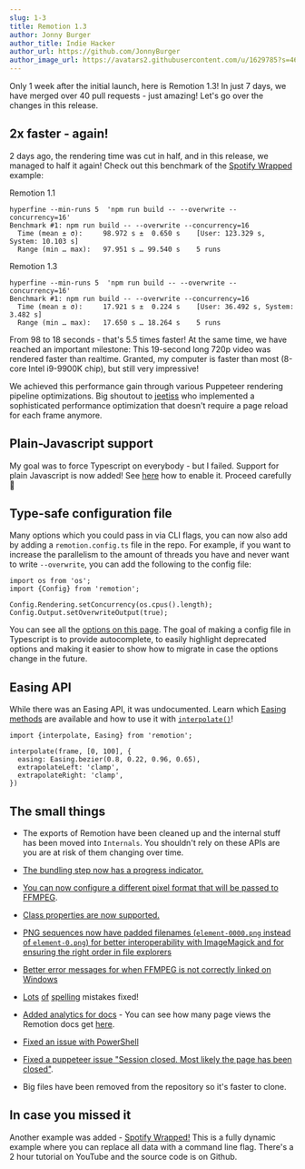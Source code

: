 ```yaml
---
slug: 1-3
title: Remotion 1.3
author: Jonny Burger
author_title: Indie Hacker
author_url: https://github.com/JonnyBurger
author_image_url: https://avatars2.githubusercontent.com/u/1629785?s=460&u=12eb94da6070d00fc924761ce06e3a428d01b7e9&v=4
---
```


Only 1 week after the initial launch, here is Remotion 1.3! In just 7 days, we have merged over 40 pull requests - just amazing! Let's go over the changes in this release.

## 2x faster - again!

2 days ago, the rendering time was cut in half, and in this release, we managed to half it again! Check out this benchmark of the [Spotify Wrapped](https://github.com/JonnyBurger/remotion-wrapped) example:

Remotion 1.1

```console
hyperfine --min-runs 5  'npm run build -- --overwrite --concurrency=16'
Benchmark #1: npm run build -- --overwrite --concurrency=16
  Time (mean ± σ):     98.972 s ±  0.650 s    [User: 123.329 s, System: 10.103 s]
  Range (min … max):   97.951 s … 99.540 s    5 runs
```

Remotion 1.3

```console
hyperfine --min-runs 5  'npm run build -- --overwrite --concurrency=16'
Benchmark #1: npm run build -- --overwrite --concurrency=16
  Time (mean ± σ):     17.921 s ±  0.224 s    [User: 36.492 s, System: 3.482 s]
  Range (min … max):   17.650 s … 18.264 s    5 runs
```

From 98 to 18 seconds - that's 5.5 times faster! At the same time, we have reached an important milestone: This 19-second long 720p video was rendered faster than realtime. Granted, my computer is faster than most (8-core Intel i9-9900K chip), but still very impressive!

We achieved this performance gain through various Puppeteer rendering pipeline optimizations. Big shoutout to [jeetiss](https://github.com/jeetiss) who implemented a sophisticated performance optimization that doesn't require a page reload for each frame anymore.

## Plain-Javascript support

My goal was to force Typescript on everybody - but I failed. Support for plain Javascript is now added! See [here](/docs/javascript) how to enable it. Proceed carefully 🙈

## Type-safe configuration file

Many options which you could pass in via CLI flags, you can now also add by adding a `remotion.config.ts` file in the repo. For example, if you want to increase the parallelism to the amount of threads you have and never want to write `--overwrite`, you can add the following to the config file:

```tsx
import os from 'os';
import {Config} from 'remotion';

Config.Rendering.setConcurrency(os.cpus().length);
Config.Output.setOverwriteOutput(true);
```

You can see all the [options on this page](https://www.remotion.dev/docs/config). The goal of making a config file in Typescript is to provide autocomplete, to easily highlight deprecated options and making it easier to show how to migrate in case the options change in the future.

## Easing API

While there was an Easing API, it was undocumented. Learn which [Easing methods](/docs/easing) are available and how to use it with [`interpolate()`](/docs/interpolate)!

```tsx
import {interpolate, Easing} from 'remotion';

interpolate(frame, [0, 100], {
  easing: Easing.bezier(0.8, 0.22, 0.96, 0.65),
  extrapolateLeft: 'clamp',
  extrapolateRight: 'clamp',
})
```

## The small things

- The exports of Remotion have been cleaned up and the internal stuff has been moved into `Internals`. You shouldn't rely on these APIs are you are at risk of them changing over time.

- [The bundling step now has a progress indicator.](https://github.com/JonnyBurger/remotion/pull/83)

- [You can now configure a different pixel format that will be passed to FFMPEG](/docs/config#setpixelformat).

- [Class properties are now supported.](https://github.com/JonnyBurger/remotion/pull/95)

- [PNG sequences now have padded filenames (`element-0000.png` instead of `element-0.png`) for better interoperability with ImageMagick and for ensuring the right order in file explorers](https://github.com/JonnyBurger/remotion/pull/91)

- [Better error messages for when FFMPEG is not correctly linked on Windows](https://github.com/JonnyBurger/remotion/pull/98)

- [Lots](https://github.com/JonnyBurger/remotion/pull/92) [of](https://github.com/JonnyBurger/remotion/pull/93) [spelling](https://github.com/JonnyBurger/remotion/pull/85) mistakes fixed!

- [Added analytics for docs](https://github.com/JonnyBurger/remotion/pull/78) - You can see how many page views the Remotion docs get [here](https://app.splitbee.io/projects/remotion.dev).

- [Fixed an issue with PowerShell](https://github.com/JonnyBurger/remotion/pull/97)

- [Fixed a puppeteer issue "Session closed. Most likely the page has been closed"](https://github.com/JonnyBurger/remotion/issues/69).

- Big files have been removed from the repository so it's faster to clone.

## In case you missed it

Another example was added - [Spotify Wrapped!](https://twitter.com/JNYBGR/status/1360269270526136320) This is a fully dynamic example where you can replace all data with a command line flag. There's a 2 hour tutorial on YouTube and the source code is on Github.
